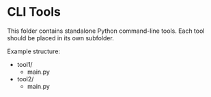 # CLI Tools

This folder contains standalone Python command-line tools. Each tool should be placed in its own subfolder.

Example structure:

- tool1/
  - main.py
- tool2/
  - main.py
